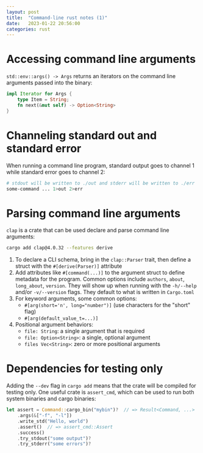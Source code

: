 ```yaml
---
layout: post
title:  "Command-line rust notes (1)"
date:   2023-01-22 20:56:00
categories: rust
---
```


# Accessing command line arguments
`std::env::args() -> Args` returns an iterators on the command line arguments passed into the binary:

```rust
impl Iterator for Args {
    type Item = String;
    fn next(&mut self) -> Option<String>
}
```

# Channeling standard out and standard error
When running a command line program, standard output goes to channel 1 while standard error goes to channel 2:

```bash
# stdout will be written to ./out and stderr will be written to ./err
some-command ... 1>out 2>err
```

# Parsing command line arguments
`clap` is a crate that can be used declare and parse command line arguments:

```bash
cargo add clap@4.0.32 --features derive
```

1. To declare a CLI schema, bring in the `clap::Parser` trait, then define a struct with the `#[derive(Parser)]` attribute
2. Add attributes like `#[command(...)]` to the argument struct to define metadata for the program. Common options include `authors`, `about`, `long_about`, `version`. They will show up when running with the `-h/--help` and/or `-v/--version` flags. They default to what is written in `Cargo.toml` 
3. For keyword arguments, some common options:
    - `#[arg(short='n', long="number")]` (use characters for the "short" flag)
    - `#[arg(default_value_t=...)]`
4. Positional argument behaviors:
    - `file: String`: a single argument that is required
    - `file: Option<String>`: a single, optional argument
    - `files Vec<String>`: zero or more positional arguments

# Dependencies for testing only
Adding the `--dev` flag in `cargo add` means that the crate will be compiled for testing only. One useful crate is `assert_cmd`, which can be used to run both system binaries and cargo binaries:

```rust
let assert = Command::cargo_bin("mybin")?  // => Result<Command, ...>
    .args(&["-f", "-l"])
    .write_std("Hello, world")
    .assert()  // => assert_cmd::Assert
    .success()
    .try_stdout("some output")?
    .try_stderr("some errors")?
```
